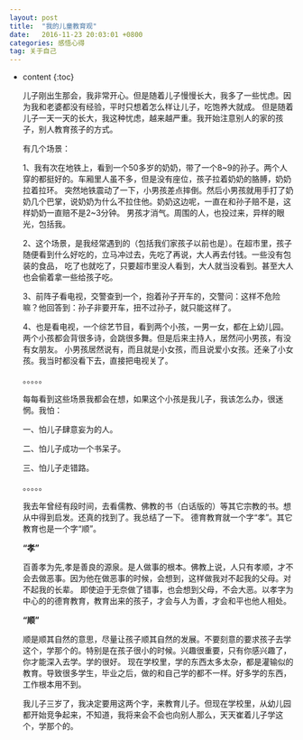 ```yaml
---
layout: post
title:  "我的儿童教育观"
date:   2016-11-23 20:03:01 +0800
categories: 感悟心得
tag: 关于自己
---
```


* content
{:toc}

  儿子刚出生那会，我非常开心。但是随着儿子慢慢长大，我多了一些忧虑。因为我和老婆都没有经验，平时只想着怎么样让儿子，吃饱养大就成。
但是随着儿子一天一天的长大，我这种忧虑，越来越严重。我开始注意别人的家的孩子，别人教育孩子的方式。

  有几个场景：

  1、我有次在地铁上，看到一个50多岁的奶奶，带了一个8~9的孙子。两个人穿的都挺好的。车厢里人虽不多，但是没有座位，孩子拉着奶奶的胳膊，奶奶拉着拉环。
突然地铁震动了一下，小男孩差点摔倒。然后小男孩就用手打了奶奶几个巴掌，说奶奶为什么不拉住他。奶奶这边呢，一直在和孙子赔不是，这样奶奶一直赔不是2~3分钟。
男孩才消气。周围的人，也投过来，异样的眼光，包括我。
  
  2、这个场景，是我经常遇到的（包括我们家孩子以前也是）。在超市里，孩子随便看到什么好吃的，立马冲过去，先吃了再说，大人再去付钱。一些没有包装的食品，
吃了也就吃了，只要超市里没人看到，大人就当没看到。甚至大人也会偷着拿一些给孩子吃。

  3、前阵子看电视，交警查到一个，抱着孙子开车的，交警问：这样不危险嘛？他回答到：孙子非要开车，扭不过孙子，就只能这样了。

  4、也是看电视，一个综艺节目，看到两个小孩，一男一女，都在上幼儿园。两个小孩都会背很多诗，会跳很多舞。但是后来主持人，居然问小男孩，有没有女朋友。
小男孩居然说有，而且就是小女孩，而且说爱小女孩。还亲了小女孩。我当时都没看下去，直接把电视关了。

  。。。。。

  每每看到这些场景我都会在想，如果这个小孩是我儿子，我该怎么办，很迷惘。我怕：
  
  一、怕儿子肆意妄为的人。

  二、怕儿子成功一个书呆子。

  三、怕儿子走错路。

  。。。。。

  我去年曾经有段时间，去看儒教、佛教的书（白话版的）等其它宗教的书。想从中得到启发。还真的找到了。我总结了一下。
  德育教育就一个字“孝”。其它教育也是一个字“顺”。

  <strong>“孝”</strong>

  百善孝为先,孝是善良的源泉。是人做事的根本。佛教上说，人只有孝顺，才不会去做恶事。因为他在做恶事的时候，会想到，这样做我对不起我的父母。对不起我的长辈。
即使迫于无奈做了错事，也会想到父母，不会大恶。以孝字为中心的的德育教育，教育出来的孩子，才会与人为善，才会和平也他人相处。

  <strong>“顺”</strong>

  顺是顺其自然的意思，尽量让孩子顺其自然的发展。不要刻意的要求孩子去学这个，学那个的。特别是在孩子很小的时候。兴趣很重要，只有你感兴趣了，你才能深入去学。学的很好。
现在学校里，学的东西太多太杂，都是灌输似的教育。导致很多学生，毕业之后，做的和自己学的都不一样。好多学的东西，工作根本用不到。

   我儿子三岁了，我决定要用这两个字，来教育儿子。但现在学校里，从幼儿园都开始竞争起来，不知道，我将来会不会也向别人那么，天天崔着儿子学这个，学那个的。


